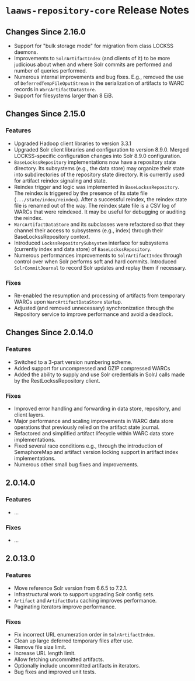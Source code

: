 # `laaws-repository-core` Release Notes

## Changes Since 2.16.0

* Support for "bulk storage mode" for migration from class LOCKSS daemons.
* Improvements to `SolrArtifactIndex` (and clients of it) to be more judicious about when and 
    where Solr commits are performed and number of queries performed.
* Numerous internal improvements and bug fixes. E.g., removed the use of `DeferredTempFileOputStream` 
    in the serialization of artifacts to WARC records in `WarcArtifactDataStore`.
* Support for filesystems larger than 8 EiB.

## Changes Since 2.15.0

### Features

* Upgraded Hadoop client libraries to version 3.3.1
* Upgraded Solr client libraries and configuration to version 8.9.0. Merged LOCKSS-specific 
  configuration changes into Solr 8.9.0 configuration.
* `BaseLockssRepository` implementations now have a repository state directory. Its 
    subsystems (e.g., the data store) may organize their state into subdirectories
    of the repository state directory. It is currently used for artifact reindex 
    signaling and state.
* Reindex trigger and logic was implemented in `BaseLockssRepository`. The reindex
    is triggered by the presence of its state file (`.../state/index/reindex`). After
    a successful reindex, the reindex state file is renamed out of the way. The 
    reindex state file is a CSV log of WARCs that were reindexed. It may be useful
    for debugging or auditing the reindex.
* `WarcArtifactDataStore` and its subclasses were refactored so that they channel 
    their access to subsystems (e.g., index) through their BaseLockssRepository context.
* Introduced `LockssRepositorySubsystem` interface for subsystems (currently index
    and data store) of `BaseLockssRepository`.
* Numerous performances improvements to `SolrArtifactIndex` through control over
  when Solr performs soft and hard commits. Introduced `SolrCommitJournal` to record Solr
  updates and replay them if necessary.

### Fixes

* Re-enabled the resumption and processing of artifacts from temporary WARCs upon 
  `WarcArtifactDataStore` startup.
* Adjusted (and removed unnecessary) synchronization through the Repository service to
  improve performance and avoid a deadlock.

## Changes Since 2.0.14.0

### Features

*   Switched to a 3-part version numbering scheme.
*   Added support for uncompressed and GZIP compressed WARCs
*   Added the ability to supply and use Solr credentials in SolrJ calls made by the 
    RestLockssRepository client.

### Fixes

*   Improved error handling and forwarding in data store, repository, and client layers.
*   Major performance and scaling improvements in WARC data store operations that
    previously relied on the artifact state journal.
*   Refactored and simplified artifact lifecycle within WARC data store implementations.
*   Fixed several race conditions e.g., through the introduction of SemaphoreMap
    and artifact version locking support in artifact index implementations.
*   Numerous other small bug fixes and improvements.

## 2.0.14.0

### Features

*   ...

### Fixes

*   ...

## 2.0.13.0

### Features

*   Move reference Solr version from 6.6.5 to 7.2.1.
*   Infrastructural work to support upgrading Solr config sets.
*   `Artifact` and `ArtifactData` caching improves performance.
*   Paginating iterators improve performance.

### Fixes

*   Fix incorrect URL enumeration order in `SolrArtifactIndex`.
*   Clean up large deferred temporary files after use.
*   Remove file size limit.
*   Increase URL length limit.
*   Allow fetching uncommitted artifacts.
*   Optionally include uncommitted artifacts in iterators.
*   Bug fixes and improved unit tests.
